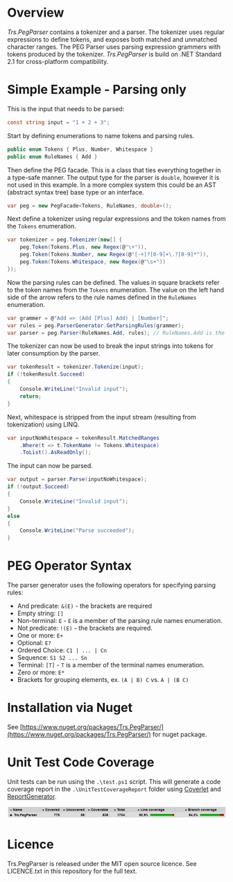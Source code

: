 # Overview

_Trs.PegParser_ contains a tokenizer and a parser. The tokenizer uses regular expressions to define tokens, and exposes both matched and unmatched character ranges. The PEG Parser uses parsing expression grammers with tokens produced by the tokenizer. _Trs.PegParser_ is build on .NET Standard 2.1 for cross-platform compatibility.

# Simple Example - Parsing only

This is the input that needs to be parsed:

```C#
const string input = "1 + 2 + 3";
```

Start by defining enumerations to name tokens and parsing rules.

```C#
public enum Tokens { Plus, Number, Whitespace }
public enum RuleNames { Add }
```

Then define the PEG facade. This is a class that ties everything together in a type-safe manner. The output type for the parser is `double`, however it is not used in this example. In a more complex system this could be an AST (abstract syntax tree) base type or an interface.

```C#
var peg = new PegFacade<Tokens, RuleNames, double>();
```

Next define a tokenizer using regular expressions and the token names from the `Tokens` enumeration.

```C#
var tokenizer = peg.Tokenizer(new[] {
    peg.Token(Tokens.Plus, new Regex(@"\+")),
    peg.Token(Tokens.Number, new Regex(@"[-+]?[0-9]+\.?[0-9]*")),
    peg.Token(Tokens.Whitespace, new Regex(@"\s+"))
});
```

Now the parsing rules can be defined. The values in square brackets refer to the token names from the `Tokens` enumeration. The value on the left hand side of the arrow refers to the rule names defined in the `RuleNames` enumeration.

```C#
var grammer = @"Add => (Add [Plus] Add) | [Number]";
var rules = peg.ParserGenerator.GetParsingRules(grammer);
var parser = peg.Parser(RuleNames.Add, rules); // RuleNames.Add is the start symbol
```

The tokenizer can now be used to break the input strings into tokens for later consumption by the parser.

```C#
var tokenResult = tokenizer.Tokenize(input);
if (!tokenResult.Succeed)
{
    Console.WriteLine("Invalid input");
    return;
}
```

Next, whitespace is stripped from the input stream (resulting from tokenization) using LINQ.

```C#
var inputNoWhitespace = tokenResult.MatchedRanges
    .Where(t => t.TokenName != Tokens.Whitespace)
    .ToList().AsReadOnly();
```

The input can now be parsed.

```C#
var output = parser.Parse(inputNoWhitespace);
if (!output.Succeed)
{
    Console.WriteLine("Invalid input");
}
else
{
    Console.WriteLine("Parse succeeded");
}
```

# PEG Operator Syntax

The parser generator uses the following operators for specifying parsing rules:

- And predicate: `&(E)` - the brackets are required
- Empty string: `[]`
- Non-terminal: `E` - `E` is a member of the parsing rule names enumeration.
- Not predicate: `!(E)` - the brackets are required.
- One or more: `E+`
- Optional: `E?`
- Ordered Choice: `C1 | ... | Cn`
- Sequence: `S1 S2 ... Sn`
- Terminal: `[T]` - `T` is a member of the terminal names enumeration.
- Zero or more: `E*`
- Brackets for grouping elements, ex. `(A | B) C` vs. `A | (B C)`

# Installation via Nuget

See [https://www.nuget.org/packages/Trs.PegParser/](https://www.nuget.org/packages/Trs.PegParser/) for nuget package.

# Unit Test Code Coverage

Unit tests can be run using the `.\test.ps1` script. This will generate a code coverage report in the `.\UnitTestCoverageReport` folder using [Coverlet](https://github.com/tonerdo/coverlethttps://github.com/tonerdo/coverlet) and [ReportGenerator](https://github.com/danielpalme/ReportGenerator).

![Code Coverage](code_coverage.PNG)

# Licence

Trs.PegParser is released under the MIT open source licence. See LICENCE.txt in this repository for the full text.
